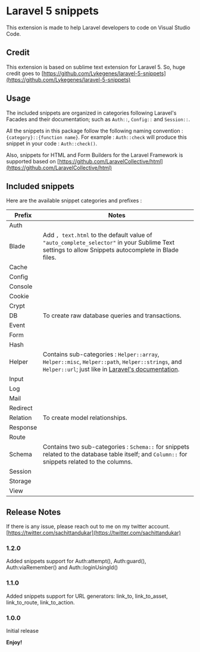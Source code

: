 # Laravel 5 snippets

This extension is made to help Laravel developers to code on Visual Studio Code. 

## Credit

This extension is based on sublime text extension for Laravel 5. So, huge credit goes to [https://github.com/Lykegenes/laravel-5-snippets](https://github.com/Lykegenes/laravel-5-snippets)

## Usage
The included snippets are organized in categories following Laravel's Facades and their documentation; such as `Auth::`, `Config::` and `Session::`.

All the snippets in this package follow the following naming convention : `{category}::{function name}`. For example : `Auth::check` will produce this snippet in your code : `Auth::check()`.

Also, snippets for HTML and Form Builders for the Laravel Framework is supported based on [https://github.com/LaravelCollective/html](https://github.com/LaravelCollective/html)

## Included snippets
Here are the available snippet categories and prefixes :

Prefix      | Notes
----------- | -------------
Auth  |
Blade  | Add `, text.html` to the default value of `"auto_complete_selector"` in your Sublime Text settings to allow Snippets autocomplete in Blade files.
Cache  |
Config  |
Console  |
Cookie  |
Crypt  |
DB  | To create raw database queries and transactions.
Event  |
Form|
Hash  |
Helper  | Contains sub-categories : `Helper::array`, `Helper::misc`, `Helper::path`, `Helper::strings`, and `Helper::url`; just like in [Laravel's documentation](http://laravel.com/docs/5.1/helpers#available-methods).
Input  |
Log  |
Mail |
Redirect  |
Relation | To create model relationships.
Response  |
Route  |
Schema  | Contains two sub-categories : `Schema::` for snippets related to the database table itself; and `Column::` for snippets related to the columns.
Session  |
Storage  |
View  |

## Release Notes

If there is any issue, please reach out to me on my twitter account. [https://twitter.com/sachittandukar](https://twitter.com/sachittandukar)

### 1.2.0

Added snippets support for Auth:attempt(), Auth:guard(), Auth:viaRemember() and Auth::loginUsingId()

### 1.1.0

Added snippets support for URL generators: link_to, link_to_asset, link_to_route, link_to_action.

### 1.0.0

Initial release

**Enjoy!**
